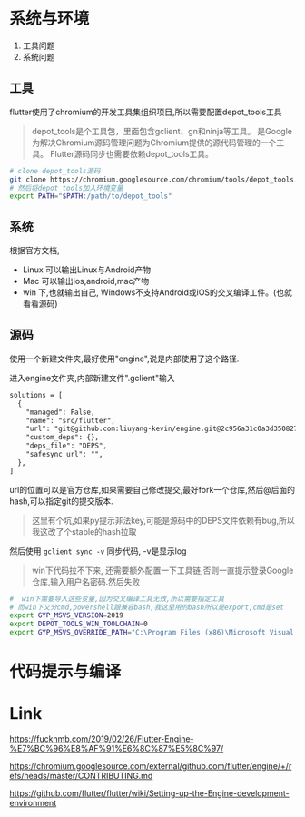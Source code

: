# 系统与环境
1. 工具问题
2. 系统问题
## 工具
flutter使用了chromium的开发工具集组织项目,所以需要配置depot_tools工具

> depot_tools是个工具包，里面包含gclient、gn和ninja等工具。
> 是Google为解决Chromium源码管理问题为Chromium提供的源代码管理的一个工具。
> Flutter源码同步也需要依赖depot_tools工具。

```bash
# clone depot_tools源码
git clone https://chromium.googlesource.com/chromium/tools/depot_tools.git
# 然后将depot_tools加入环境变量
export PATH="$PATH:/path/to/depot_tools"
```
## 系统
根据官方文档,
* Linux 可以输出Linux与Android产物
* Mac 可以输出ios,android,mac产物
* win 下,也就输出自己, Windows不支持Android或iOS的交叉编译工件。(也就看看源码)
## 源码
使用一个新建文件夹,最好使用"engine",说是内部使用了这个路径.

进入engine文件夹,内部新建文件".gclient"输入
```txt
solutions = [
  {
    "managed": False,
    "name": "src/flutter",
    "url": "git@github.com:liuyang-kevin/engine.git@2c956a31c0a3d350827aee6c56bb63337c5b4e6e",
    "custom_deps": {},
    "deps_file": "DEPS",
    "safesync_url": "",
  },
]
```
url的位置可以是官方仓库,如果需要自己修改提交,最好fork一个仓库,然后@后面的hash,可以指定git的提交版本.

> 这里有个坑,如果py提示非法key,可能是源码中的DEPS文件依赖有bug,所以我这改了个stable的hash拉取

然后使用 `gclient sync -v` 同步代码, -v是显示log

> win下代码拉不下来, 还需要额外配置一下工具链,否则一直提示登录Google仓库,输入用户名密码.然后失败
```bash
#  win下需要导入这些变量,因为交叉编译工具无效,所以需要指定工具
# 而win下又分cmd,powershell跟兼容bash,我这里用的bash所以是export,cmd是set
export GYP_MSVS_VERSION=2019
export DEPOT_TOOLS_WIN_TOOLCHAIN=0
export GYP_MSVS_OVERRIDE_PATH="C:\Program Files (x86)\Microsoft Visual Studio\2019\Community"
```


# 代码提示与编译

# Link
https://fucknmb.com/2019/02/26/Flutter-Engine-%E7%BC%96%E8%AF%91%E6%8C%87%E5%8C%97/

https://chromium.googlesource.com/external/github.com/flutter/engine/+/refs/heads/master/CONTRIBUTING.md

https://github.com/flutter/flutter/wiki/Setting-up-the-Engine-development-environment